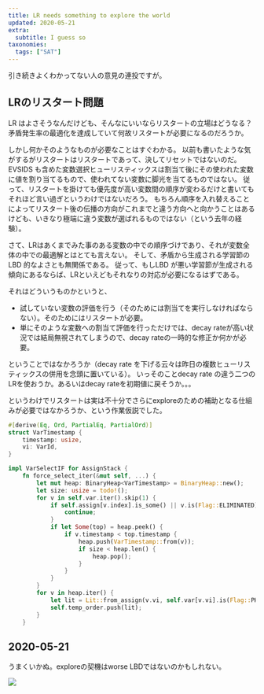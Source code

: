 ```yaml
---
title: LR needs something to explore the world
updated: 2020-05-21
extra:
  subtitle: I guess so
taxonomies:
  tags: ["SAT"]
---
```

引き続きよくわかってない人の意見の連投ですが。

## LRのリスタート問題

LR はよさそうなんだけども、そんなにいいならリスタートの立場はどうなる？
矛盾発生率の最適化を達成していて何故リスタートが必要になるのだろうか。

しかし何かそのようなものが必要なことはすぐわかる。
以前も書いたような気がするがリスタートはリスタートであって、決してリセットではないのだ。
EVSIDS も含めた変数選択ヒューリスティックスは割当て後にその使われた変数に値を割り当てるもので、使われてない変数に脚光を当てるものではない。
従って、リスタートを掛けても優先度が高い変数間の順序が変わるだけと書いてもそれほど言い過ぎというわけではないだろう。
もちろん順序を入れ替えることによってリスタート後の伝播の方向がこれまでと違う方向へと向かうことはあるけども、いきなり極端に違う変数が選ばれるものではない（という去年の経験）。

さて、LRはあくまでみた事のある変数の中での順序づけであり、それが変数全体の中での最適解とはとても言えない。
そして、矛盾から生成される学習節の LBD 的なよさとも無関係である。
従って、もしLBD が悪い学習節が生成される傾向にあるならば、LRといえどもそれなりの対応が必要になるはずである。

それはどういうものかというと、

* 試していない変数の評価を行う（そのためには割当てを実行しなければならない）。そのためにはリスタートが必要。
* 単にそのような変数への割当て評価を行っただけでは、decay rateが高い状況では結局無視されてしまうので、decay rateの一時的な修正か何かが必要。

ということではなかろうか（decay rate を下げる云々は昨日の複数ヒューリスティックスの併用を念頭に置いている）。
いっそのことdecay rate の違う二つのLRを使おうか。あるいはdecay rateを初期値に戻そうか。。。

というわけでリスタートは実は不十分でさらにexploreのための補助となる仕組みが必要ではなかろうか、という作業仮説でした。

```rust
#[derive(Eq, Ord, PartialEq, PartialOrd)]
struct VarTimestamp {
    timestamp: usize,
    vi: VarId,
}

impl VarSelectIF for AssignStack {
    fn force_select_iter(&mut self, ...) {
        let mut heap: BinaryHeap<VarTimestamp> = BinaryHeap::new();
        let size: usize = todo!();
        for v in self.var.iter().skip(1) {
            if self.assign[v.index].is_some() || v.is(Flag::ELIMINATED) {
                continue;
            }
            if let Some(top) = heap.peek() {
                if v.timestamp < top.timestamp {
                    heap.push(VarTimestamp::from(v));
                    if size < heap.len() {
                        heap.pop();
                    }
                }
            }
        }
        for v in heap.iter() {
            let lit = Lit::from_assign(v.vi, self.var[v.vi].is(Flag::PHASE));
            self.temp_order.push(lit);
        }
    }
```

## 2020-05-21

うまくいかぬ。exploreの契機はworse LBDではないのかもしれない。

![](https://2.bp.blogspot.com/-hMADLxB1puo/VMIvawjKgWI/AAAAAAAAq8E/2bgLT3inaSk/s400/cooking15_rangiri.png)

